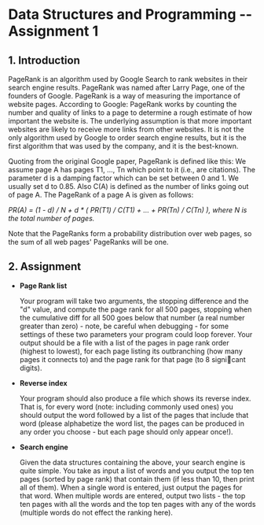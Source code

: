 # Data Structures and Programming -- Assignment 1 #

## 1. Introduction ##

PageRank is an algorithm used by Google Search to rank websites in their search engine results. PageRank
was named after Larry Page, one of the founders of Google. PageRank is a way of measuring the importance
of website pages. According to Google:
PageRank works by counting the number and quality of links to a page to determine a rough estimate of
how important the website is. The underlying assumption is that more important websites are likely to
receive more links from other websites.
It is not the only algorithm used by Google to order search engine results, but it is the first algorithm that
was used by the company, and it is the best-known.

Quoting from the original Google paper, PageRank is defined like this:
We assume page A has pages T1, ..., Tn which point to it (i.e., are citations). The parameter d is a
damping factor which can be set between 0 and 1. We usually set d to 0.85. Also C(A) is defined as
the number of links going out of page A. The PageRank of a page A is given as follows:

*PR(A) = (1 - d) / N + d * ( PR(T1) / C(T1) + ... + PR(Tn) / C(Tn) ), where N is the total number of pages.*

Note that the PageRanks form a probability distribution over web pages, so the sum of all web pages'
PageRanks will be one.

## 2. Assignment ##

- **Page Rank list**

    Your program will take two arguments, the stopping difference and the "d" value, and compute the page
rank for all 500 pages, stopping when the cumulative diff for all 500 goes below that number (a real
number greater than zero) - note, be careful when debugging - for some settings of these two parameters
your program could loop forever.
Your output should be a file with a list of the pages in page rank order (highest to lowest), for each page
listing its outbranching (how many pages it connects to) and the page rank for that page (to 8 signicant
digits).

- **Reverse index**

    Your program should also produce a file which shows its reverse index. That is, for every word (note:
including commonly used ones) you should output the word followed by a list of the pages that include
that word (please alphabetize the word list, the pages can be produced in any order you choose - but each
page should only appear once!).

- **Search engine**

    Given the data structures containing the above, your search engine is quite simple. You take as input a list
of words and you output the top ten pages (sorted by page rank) that contain them (if less than 10, then
print all of them). When a single word is entered, just output the pages for that word. When multiple
words are entered, output two lists - the top ten pages with all the words and the top ten pages with any
of the words (multiple words do not effect the ranking here).

